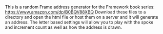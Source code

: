 This is a random Frame address generator for the Framework book series: https://www.amazon.com/dp/B0BQV88XBQ
Download these files to a directory and open the html file or host them on a server and it will generate an address.
The letter based settings will allow you to play with the spoke and increment count as well as how the address is drawn.

